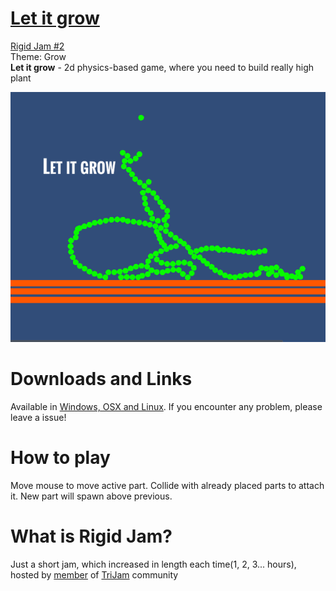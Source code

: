# [Let it grow](https://teamon.itch.io/let-it-grow)
[Rigid Jam #2](https://itch.io/jam/rigidjam2)  
Theme: Grow  
**Let it grow** - 2d physics-based game, where you need to build really high plant

![Cover](Screenshots/Cover.png)

# Downloads and Links
Available in [Windows, OSX and Linux](https://teamon.itch.io/let-it-grow). If you encounter any problem, please leave a issue! 

# How to play
Move mouse to move active part. Collide with already placed parts to attach it. New part will spawn above previous.

# What is Rigid Jam?
Just a short jam, which increased in length each time(1, 2, 3... hours), hosted by [member](https://discordapp.com/invite/2vkeudT) of [TriJam](https://discordapp.com/invite/DScpGwU) community
